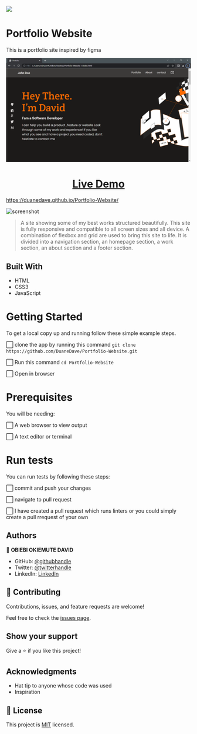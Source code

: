 ![](https://img.shields.io/badge/Microverse-blueviolet)

# Portfolio Website

This is a portfolio site inspired by figma

![screenshot](asset/Portfolio%20-%20img2.png)


# <div align="center"><a href="https://github.com/DuaneDave/Portfolio-Website" text="bold">Live Demo</a></div>

https://duanedave.github.io/Portfolio-Website/

![screenshot](asset/portfolio%20gif.gif)

> A site showing some of my best works structured beautifully. This site is fully responsive and compatible to all screen sizes and all device. A combination of flexbox and grid are used to bring this site to life. It is divided into a navigation section, an homepage section, a work section, an about section and a footer section.

## Built With

- HTML
- CSS3
- JavaScript

# Getting Started

To get a local copy up and running follow these simple example steps.

⬜ clone the app by running this command `git clone https://github.com/DuaneDave/Portfolio-Website.git`

⬜ Run this command `cd Portfolio-Website`

⬜ Open in browser

# Prerequisites

You will be needing:

⬜ A web browser to view output

⬜ A text editor or terminal

# Run tests

You can run tests by following these steps:

⬜ commit and push your changes

⬜ navigate to pull request

⬜ I have created a pull request which runs linters or you could simply create a pull rrequest of your own

## Authors

👤 **OBIEBI OKIEMUTE DAVID**

- GitHub: [@githubhandle](https://github.com/DuaneDave)
- Twitter: [@twitterhandle](https://twitter.com/dave_duane)
- LinkedIn: [LinkedIn](https://www.linkedin.com/in/okiemute-david-obiebi-6b4a6a230/)

## 🤝 Contributing

Contributions, issues, and feature requests are welcome!

Feel free to check the [issues page](https://github.com/DuaneDave/Portfolio-Website/issues).

## Show your support

Give a ⭐️ if you like this project!

## Acknowledgments

- Hat tip to anyone whose code was used
- Inspiration

## 📝 License

This project is [MIT](./MIT.md) licensed.
